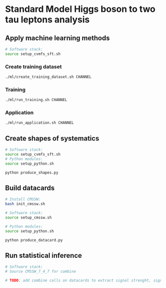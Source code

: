 # Standard Model Higgs boson to two tau leptons analysis

## Apply machine learning methods

```bash
# Software stack:
source setup_cvmfs_sft.sh
```

### Create training dataset

```bash
./ml/create_training_dataset.sh CHANNEL
```

### Training

```bash
./ml/run_training.sh CHANNEL
```

### Application

```bash
./ml/run_application.sh CHANNEL
```

## Create shapes of systematics

```bash
# Software stack:
source setup_cvmfs_sft.sh
# Python modules:
source setup_python.sh
```

```bash
python produce_shapes.py
```

## Build datacards

```bash
# Install CMSSW:
bash init_cmssw.sh

# Software stack:
source setup_cmssw.sh

# Python modules:
source setup_python.sh
```

```bash
python produce_datacard.py
```

## Run statistical inference

```bash
# Software stack:
# Source CMSSW_7_4_7 for combine
```

```bash
# TODO: add combine calls on datacards to extract signal strenght, significance, ...
```
